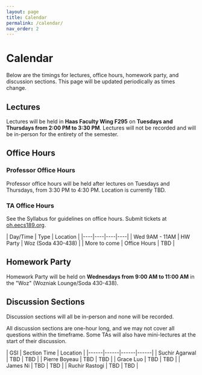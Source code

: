 ```yaml
---
layout: page
title: Calendar
permalink: /calendar/
nav_order: 2
---
```


# Calendar
Below are the timings for lectures, office hours, homework party, and discussion sections. This page will be updated periodically as times change.

## Lectures
Lectures will be held in **Haas Faculty Wing F295** on **Tuesdays and Thursdays from 2:00 PM to 3:30 PM**. Lectures will not be recorded and will be in-person for the entirety of the semester.

## Office Hours

### Professor Office Hours
Professor office hours will be held after lectures on Tuesdays and Thursdays, from 3:30 PM to 4:30 PM. Location is currently TBD.

### TA Office Hours

See the Syllabus for guidelines on office hours. Submit tickets at [oh.eecs189.org](https://oh.eecs189.org).

| Day/Time             |    Type      |   Location            |
|----|----|----|----|
| Wed 9AM - 11AM     |    HW Party  |   Woz (Soda 430-438)  |
| More to come     |    Office Hours  |   TBD  |

## Homework Party
Homework Party will be held on **Wednesdays from 9:00 AM to 11:00 AM** in the "Woz" (Wozniak Lounge/Soda 430-438).

## Discussion Sections

Discussion sections will all be in-person and none will be recorded.

All discussion sections are one-hour long, and we may not cover all questions within the timeframe. Some TAs will also have mini-lectures at the start of their discussion.

| GSI |   Section Time  | Location       |
|------|------|------|------|
| Suchir Agarwal | TBD | TBD |
| Pierre Boyeau | TBD | TBD |
| Grace Luo | TBD | TBD |
| James Ni | TBD | TBD |
| Ruchir Rastogi | TBD | TBD |